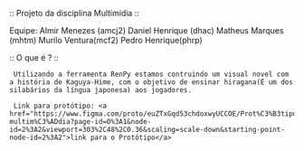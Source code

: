 :: Projeto da disciplina Multimídia ::
 
 Equipe: Almir Menezes (amcj2)
         Daniel Henrique (dhac)
         Matheus Marques (mhtm)
         Murilo Ventura(mcf2)
         Pedro Henrique(phrp)

:: O que é ? ::

     Utilizando a ferramenta RenPy estamos contruindo um visual novel com a história de Kaguya-Hime, com o objetivo de ensinar hiragana(É um dos silabários da língua japonesa) aos jogadores.

     Link para protótipo: <a href="https://www.figma.com/proto/euZTxGqd53chdoxwyUCCOE/Prot%C3%B3tipo-multim%C3%ADdia?page-id=0%3A1&node-id=2%3A2&viewport=303%2C48%2C0.36&scaling=scale-down&starting-point-node-id=2%3A2">link para o Protótipo</a>